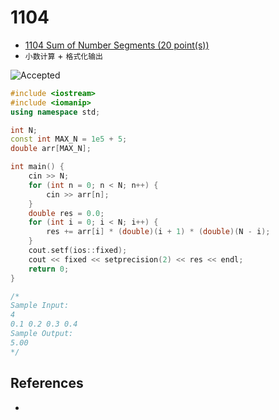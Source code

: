 # 1104

- [1104 Sum of Number Segments (20 point(s))](https://pintia.cn/problem-sets/994805342720868352/problems/994805363914686464)
- `小数计算` + `格式化输出` 

![Accepted](https://i.loli.net/2019/08/14/OfQkaqG7S9woDyW.png)

```c++
#include <iostream>
#include <iomanip>
using namespace std;

int N;
const int MAX_N = 1e5 + 5;
double arr[MAX_N];

int main() {
	cin >> N;
	for (int n = 0; n < N; n++) {
		cin >> arr[n];
	}
	double res = 0.0;
	for (int i = 0; i < N; i++) {
		res += arr[i] * (double)(i + 1) * (double)(N - i);
	}
	cout.setf(ios::fixed);
	cout << fixed << setprecision(2) << res << endl;
	return 0;
}

/*
Sample Input:
4
0.1 0.2 0.3 0.4
Sample Output:
5.00
*/

```

## References

- 

